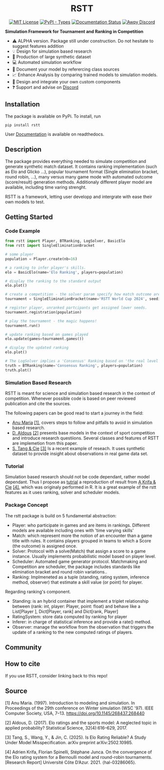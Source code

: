 <div align="center">
<h1>RSTT</h1>

[![MIT License](https://img.shields.io/badge/license-MIT-lightgrey)](https://github.com/Ematrion/rstt/blob/main/LICENSE) [![PyPI - Types](https://img.shields.io/pypi/types/RSTT)](https://pypi.org/project/rstt/) [![Documentation Status](https://readthedocs.org/projects/rstt/badge/?version=latest)](https://rstt.readthedocs.io/en/latest/?badge=latest) [![Awpy Discord](https://img.shields.io/discord/1354379146221981777?color=blue&label=Discord&logo=discord)](https://discord.gg/CzjPzdzY) 
</div>

**Simulation Framework for Tournament and Ranking in Competition**


- :warning: ALPHA version. Package still under construction. Do not hesitate to suggest features addition
- :bulb: Design for simulation based research
- :minidisc: Production of large synthetic dataset
- :computer: Automated simulation workflow
- :page_with_curl: Document your model by referercing class sources
- :chart_with_upwards_trend: Enhance Analysis by comparing trained models to simulation models. 
- :wrench: Design and integrate your own custom components
- :question: Support and advise on [Discord](https://discord.gg/CzjPzdzY) 


## Installation

The package is available on PyPi. To install, run

```
pip install rstt
```

User [Documentation](https://rstt.readthedocs.io/en/latest/) is available on readthedocs.


## Description

The package provides everything needed to simulate competition and generate synthetic match dataset.
It contains ranking implementation (such as Elo and Glicko ...), popular tournament format (Single elimination bracket, round robin, ...), many versus many game mode with automated outcome (score/result) generation methods. Additionaly different player model are available, including time varing strenght.

RSTT is a framework, letting user developp and intergrate with ease their own models to test.

## Getting Started

### Code Example

```python
from rstt import Player, BTRanking, LogSolver, BasicElo
from rstt import SingleEliminationBracket

# some player
population = Player.create(nb=16)

# a ranking to infer player's skills.
elo = BasicElo(name='Elo Ranking', players=population)

# display the ranking to the standard output
elo.plot()

# create a competition - the solver param specify how match outcome are generated
tournament = SingleEliminationBracket(name='RSTT World Cup 2024', seeding=elo, solver=LogSolver())

# register player, unranked partcipants get assigned lower seeds.
tournament.registration(population)

# play the tournament - the magic happens!
tournament.run()

# update ranking based on games played
elo.update(games=tournament.games())

# display the updated ranking
elo.plot()

# The LogSolver implies a 'Consensus' Ranking based on 'the real level' of players.
truth = BTRanking(name='Consensus Ranking', players=population)
truth.plot()
```

### Simulation Based Research

RSTT is meant for science and simulation based research in the context of competition.
Whenever possible code is based on peer reviewed publication and cite the sources.

The following papers can be good read to start a journey in the field:

- [Anu Maria](https://dl.acm.org/doi/pdf/10.1145/268437.268440) [[1]](#1), covers steps to follow and pitfalls to avoid in simulation based research.
- [D. Aldous](https://www.stat.berkeley.edu/~aldous/Papers/me-Elo-SS.pdf) [[2]](#2) presents base models in the context of sport competition and introduce research questiions. Several classes and features of RSTT are implemetion from this paper.
- [S. Tang & Cie](https://arxiv.org/pdf/2502.10985) [[3]](#3) Is a recent example of reseach. It uses synthetic dataset to provide insight about observations in real game data set.


### Tutorial

Simulation based research should not be code dependant, rather model dependant.
Thus I propose as [tutrial](https://github.com/Ematrion/rstt/blob/main/tutorials/EloRatingBernoulliModel.ipynb) a reproduction of result from [A Krifa & Cie](https://hal.science/hal-03286065/document) [[4]](#4), which was originaly performed in R. It is a great example of the rstt features as it uses ranking, solver and scheduler models.


### Package Concept

The rstt package is build on 5 fundamental abstraction:
- Player: who participate in games and are items in rankings. Different models are available including ones with 'time varying skills'
- Match: which represent more the notion of an encounter than a game title with rules. It contains players grouped in teams to which a Score (the outcome) is assigned once.
- Solver: Protocol with a solve(Match) that assign a score to a game instance. Usually implements probabilistic model based on player level. 
- Scheduler: Automated game generator protocol. Matchmaking and Competition are scheduler, the package includes standards like elimination bracket and round robin variations..
- Ranking: Implmeneted as a tuple (standing, rating system, inference method, observer) that estimate a skill value (or point) for player.


Regarding ranking's component. 
- Standing: is an hybrid container that implement a triplet relationship between (rank: int, player: Player, point: float) and behave like a List[Player ], Dict[Player, rank] and Dict[rank, Player]
- RatingSystem: store data computed by ranking for player
- Inferer: in charge of statistical inference and provide a rate() method.
- Observer: manage the workflow from the observation that triggers the update of a ranking to the new computed ratings of players.

## Community


## How to cite
If you use RSTT, consider linking back to this repo!

## Source
<a id="1">[1]</a> 
Anu Maria. (1997).
Introduction to modeling and simulation.
In Proceedings of the 29th conference on Winter simulation (WSC '97). IEEE Computer Society, USA, 7–13. https://doi.org/10.1145/268437.268440

<a id="2">[2]</a> 
Aldous, D. (2017).
Elo ratings and the sports model: A neglected topic in applied probability?
Statistical Science, 32(4):616–629, 2017.

<a id="3">[3]</a>
Tang, S., Wang, Y., & Jin, C. (2025).
Is Elo Rating Reliable? A Study Under Model Misspecification.
arXiv preprint arXiv:2502.10985.

<a id="4">[4]</a>
Adrien Krifa, Florian Spinelli, Stéphane Junca.
On the convergence of the Elo rating system for a Bernoulli model and round-robin tournaments.
[Research Report] Université Côte D’Azur. 2021. ⟨hal-03286065⟩.